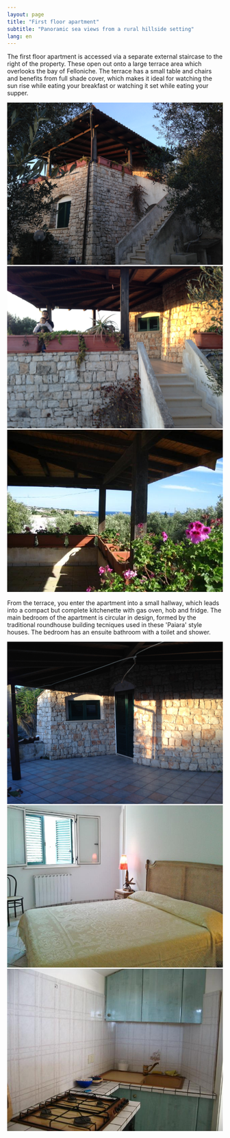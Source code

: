 ```yaml
---
layout: page
title: "First floor apartment"
subtitle: "Panoramic sea views from a rural hillside setting"
lang: en
---
```

The first floor apartment is accessed via a separate external staircase to the right of the property. These open out onto a large terrace area which overlooks the bay of Felloniche. The terrace has a small table and chairs and benefits from full shade cover, which makes it ideal for watching the sun rise while eating your breakfast or watching it set while eating your supper. 


<div class="box alt">
<div class="row uniform 50%">
<div class="4u"><span class="image fit"><img src="../images/t2.jpg" alt="" /></span></div>
<div class="4u"><span class="image fit"><img src="../images/t1.jpg" alt="" /></span></div>
<div class="4u"><span class="image fit"><img src="../images/pic03.jpg" alt="" /></span></div>
</div>
</div>


From the terrace, you enter the apartment into a small hallway, which leads into a compact but complete kitchenette with gas oven, hob and fridge. The main bedroom of the apartment is circular in design, formed by the traditional roundhouse building tecniques used in these 'Paiara' style houses. The bedroom has an ensuite bathroom with a toilet and shower. 


<div class="box alt">
<div class="row uniform 50%">
<div class="4u"><span class="image fit"><img src="../images/ff2.jpg" alt="" /></span></div>
<div class="4u"><span class="image fit"><img src="../images/ff1.jpg" alt="" /></span></div>
<div class="4u"><span class="image fit"><img src="../images/ff3.jpg" alt="" /></span></div>
</div>
</div>

